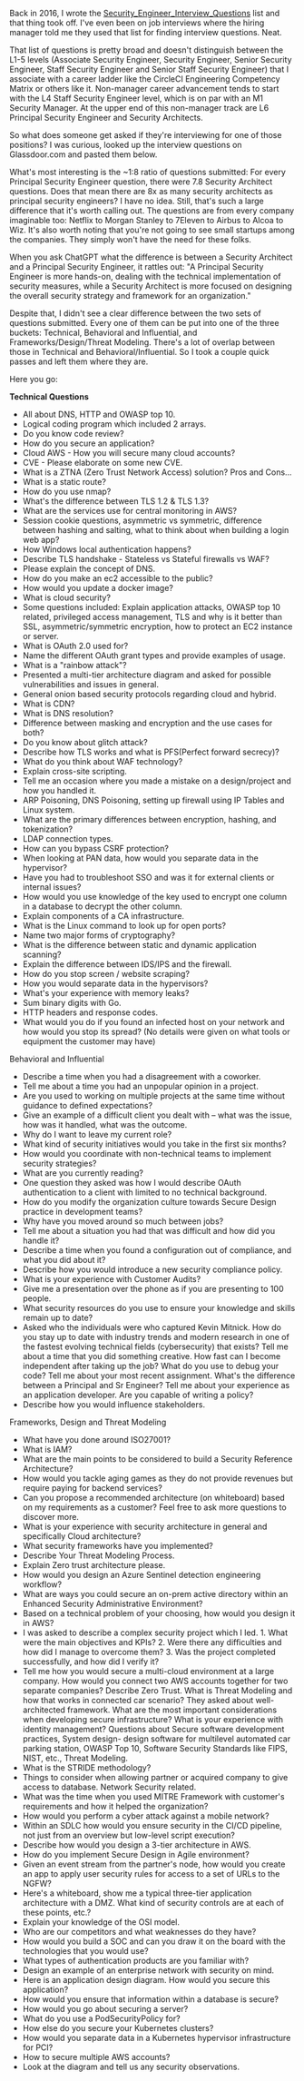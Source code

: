 Back in 2016, I wrote the [Security_Engineer_Interview_Questions](https://github.com/tadwhitaker/Security_Engineer_Interview_Questions) list and that thing took off. I've even been on job interviews where the hiring manager told me they used that list for finding interview questions. Neat.

That list of questions is pretty broad and doesn't distinguish between the L1-5 levels (Associate Security Engineer, Security Engineer, Senior Security Engineer, Staff Security Engineer and Senior Staff Security Engineer) that I associate with a career ladder like the CircleCI Engineering Competency Matrix or others like it. Non-manager career advancement tends to start with the L4 Staff Security Engineer level, which is on par with an M1 Security Manager. At the upper end of this non-manager track are L6 Principal Security Engineer and Security Architects.

So what does someone get asked if they're interviewing for one of those positions? I was curious, looked up the interview questions on Glassdoor.com and pasted them below.

What's most interesting is the ~1:8 ratio of questions submitted: For every Principal Security Engineer question, there were 7.8 Security Architect questions. Does that mean there are 8x as many security architects as principal security engineers? I have no idea. Still, that's such a large difference that it's worth calling out. The questions are from every company imaginable too: Netflix to Morgan Stanley to 7Eleven to Airbus to Alcoa to Wiz. It's also worth noting that you're not going to see small startups among the companies. They simply won't have the need for these folks.

When you ask ChatGPT what the difference is between a Security Architect and a Principal Security Engineer, it rattles out: "A Principal Security Engineer is more hands-on, dealing with the technical implementation of security measures, while a Security Architect is more focused on designing the overall security strategy and framework for an organization."

Despite that, I didn't see a clear difference between the two sets of questions submitted. Every one of them can be put into one of the three buckets: Technical, Behavioral and Influential, and Frameworks/Design/Threat Modeling. There's a lot of overlap between those in Technical and Behavioral/Influential. So I took a couple quick passes and left them where they are.

Here you go:

**Technical Questions**
* All about DNS, HTTP and OWASP top 10.
* Logical coding program which included 2 arrays.
* Do you know code review?
* How do you secure an application?
* Cloud AWS - How you will secure many cloud accounts?
* CVE - Please elaborate on some new CVE.
* What is a ZTNA (Zero Trust Network Access) solution? Pros and Cons...
* What is a static route?
* How do you use nmap?
* What's the difference between TLS 1.2 & TLS 1.3?
* What are the services use for central monitoring in AWS?
* Session cookie questions, asymmetric vs symmetric, difference between hashing and salting, what to think about when building a login web app?
* How Windows local authentication happens?
* Describe TLS handshake - Stateless vs Stateful firewalls vs WAF?
* Please explain the concept of DNS.
* How do you make an ec2 accessible to the public?
* How would you update a docker image?
* What is cloud security?
* Some questions included: Explain application attacks, OWASP top 10 related, privileged access management, TLS and why is it better than SSL, asymmetric/symmetric encryption, how to protect an EC2 instance or server. 
* What is OAuth 2.0 used for?
* Name the different OAuth grant types and provide examples of usage.
* What is a "rainbow attack"?
* Presented a multi-tier architecture diagram and asked for possible vulnerabilities and issues in general. 
* General onion based security protocols regarding cloud and hybrid.
* What is CDN?
* What is DNS resolution?
* Difference between masking and encryption and the use cases for both?
* Do you know about glitch attack?
* Describe how TLS works and what is PFS(Perfect forward secrecy)?
* What do you think about WAF technology?
* Explain cross-site scripting.
* Tell me an occasion where you made a mistake on a design/project and how you handled it.
* ARP Poisoning, DNS Poisoning, setting up firewall using IP Tables and Linux system.
* What are the primary differences between encryption, hashing, and tokenization?
* LDAP connection types.
* How can you bypass CSRF protection?
* When looking at PAN data, how would you separate data in the hypervisor?
* Have you had to troubleshoot SSO and was it for external clients or internal issues?
* How would you use knowledge of the key used to encrypt one column in a database to decrypt the other column.
* Explain components of a CA infrastructure.
* What is the Linux command to look up for open ports?
* Name two major forms of cryptography?
* What is the difference between static and dynamic application scanning?
* Explain the difference between IDS/IPS and the firewall.
* How do you stop screen / website scraping?
* How you would separate data in the hypervisors?
* What's your experience with memory leaks?
* Sum binary digits with Go.
* HTTP headers and response codes.
* What would you do if you found an infected host on your network and how would you stop its spread? (No details were given on what tools or equipment the customer may have)

Behavioral and Influential
* Describe a time when you had a disagreement with a coworker.
* Tell me about a time you had an unpopular opinion in a project.
* Are you used to working on multiple projects at the same time without guidance to defined expectations?
* Give an example of a difficult client you dealt with – what was the issue, how was it handled, what was the outcome.
* Why do I want to leave my current role?
* What kind of security initiatives would you take in the first six months?
* How would you coordinate with non-technical teams to implement security strategies?
* What are you currently reading?
* One question they asked was how I would describe OAuth authentication to a client with limited to no technical background.
* How do you modify the organization culture towards Secure Design practice in development teams?
* Why have you moved around so much between jobs?
* Tell me about a situation you had that was difficult and how did you handle it?
* Describe a time when you found a configuration out of compliance, and what you did about it?
* Describe how you would introduce a new security compliance policy.
* What is your experience with Customer Audits?
* Give me a presentation over the phone as if you are presenting to 100 people.
* What security resources do you use to ensure your knowledge and skills remain up to date?
* Asked who the individuals were who captured Kevin Mitnick.
How do you stay up to date with industry trends and modern research in one of the fastest evolving technical fields (cybersecurity) that exists?
Tell me about a time that you did something creative.
How fast can I become independent after taking up the job?
What do you use to debug your code?
Tell me about your most recent assignment.
What's the difference between a Principal and Sr Engineer?
Tell me about your experience as an application developer.
Are you capable of writing a policy?
* Describe how you would influence stakeholders.

Frameworks, Design and Threat Modeling
* What have you done around ISO27001?
* What is IAM?
* What are the main points to be considered to build a Security Reference Architecture?
* How would you tackle aging games as they do not provide revenues but require paying for backend services?
* Can you propose a recommended architecture (on whiteboard) based on my requirements as a customer? Feel free to ask more questions to discover more.
* What is your experience with security architecture in general and specifically Cloud architecture?
* What security frameworks have you implemented?
* Describe Your Threat Modeling Process.
* Explain Zero trust architecture please.
* How would you design an Azure Sentinel detection engineering workflow?
* What are ways you could secure an on-prem active directory within an Enhanced Security Administrative Environment?
* Based on a technical problem of your choosing, how would you design it in AWS?
* I was asked to describe a complex security project which I led. 1. What were the main objectives and KPIs? 2. Were there any difficulties and how did I manage to overcome them? 3. Was the project completed successfully, and how did I verify it?
* Tell me how you would secure a multi-cloud environment at a large company.
How would you connect two AWS accounts together for two separate companies?
Describe Zero Trust.
What is Threat Modeling and how that works in connected car scenario?
They asked about well-architected framework.
What are the most important considerations when developing secure infrastructure?
What is your experience with identity management?
Questions about Secure software development practices, System design- design software for multilevel automated car parking station, OWASP Top 10, Software Security Standards like FIPS, NIST, etc., Threat Modeling.
* What is the STRIDE methodology?
* Things to consider when allowing partner or acquired company to give access to database. Network Security related.
* What was the time when you used MITRE Framework with customer's requirements and how it helped the organization?
* How would you perform a cyber attack against a mobile network?
* Within an SDLC how would you ensure security in the CI/CD pipeline, not just from an overview but low-level script execution?
* Describe how would you design a 3-tier architecture in AWS.
* How do you implement Secure Design in Agile environment?
* Given an event stream from the partner's node, how would you create an app to apply user security rules for access to a set of URLs to the NGFW?
* Here's a whiteboard, show me a typical three-tier application architecture with a DMZ. What kind of security controls are at each of these points, etc.?
* Explain your knowledge of the OSI model.
* Who are our competitors and what weaknesses do they have?
* How would you build a SOC and can you draw it on the board with the technologies that you would use?
* What types of authentication products are you familiar with?
* Design an example of an enterprise network with security on mind.
* Here is an application design diagram. How would you secure this application?
* How would you ensure that information within a database is secure?
* How would you go about securing a server?
* What do you use a PodSecurityPolicy for?
* How else do you secure your Kubernetes clusters?
* How would you separate data in a Kubernetes hypervisor infrastructure for PCI?
* How to secure multiple AWS accounts?
* Look at the diagram and tell us any security observations.
